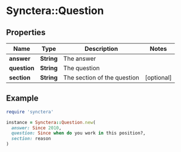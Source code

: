 # Synctera::Question

## Properties

| Name | Type | Description | Notes |
| ---- | ---- | ----------- | ----- |
| **answer** | **String** | The answer |  |
| **question** | **String** | The question |  |
| **section** | **String** | The section of the question | [optional] |

## Example

```ruby
require 'synctera'

instance = Synctera::Question.new(
  answer: Since 2010,
  question: Since when do you work in this position?,
  section: reason
)
```


